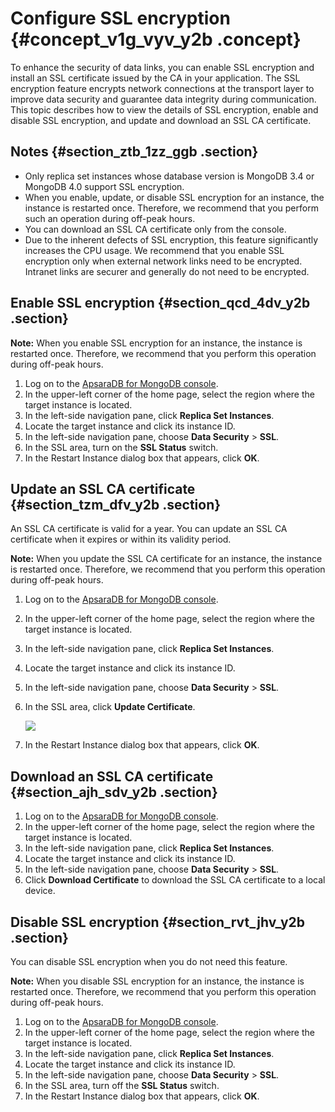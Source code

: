 # Configure SSL encryption {#concept_v1g_vyv_y2b .concept}

To enhance the security of data links, you can enable SSL encryption and install an SSL certificate issued by the CA in your application. The SSL encryption feature encrypts network connections at the transport layer to improve data security and guarantee data integrity during communication. This topic describes how to view the details of SSL encryption, enable and disable SSL encryption, and update and download an SSL CA certificate.

## Notes {#section_ztb_1zz_ggb .section}

-   Only replica set instances whose database version is MongoDB 3.4 or MongoDB 4.0 support SSL encryption.
-   When you enable, update, or disable SSL encryption for an instance, the instance is restarted once. Therefore, we recommend that you perform such an operation during off-peak hours.
-   You can download an SSL CA certificate only from the console.
-   Due to the inherent defects of SSL encryption, this feature significantly increases the CPU usage. We recommend that you enable SSL encryption only when external network links need to be encrypted. Intranet links are securer and generally do not need to be encrypted.

## Enable SSL encryption {#section_qcd_4dv_y2b .section}

**Note:** When you enable SSL encryption for an instance, the instance is restarted once. Therefore, we recommend that you perform this operation during off-peak hours.

1.  Log on to the [ApsaraDB for MongoDB console](https://mongodb.console.aliyun.com/#/mongodb/list).
2.  In the upper-left corner of the home page, select the region where the target instance is located.
3.  In the left-side navigation pane, click **Replica Set Instances**.
4.  Locate the target instance and click its instance ID.
5.  In the left-side navigation pane, choose **Data Security** \> **SSL**.
6.  In the SSL area, turn on the **SSL Status** switch.
7.  In the Restart Instance dialog box that appears, click **OK**.

## Update an SSL CA certificate {#section_tzm_dfv_y2b .section}

An SSL CA certificate is valid for a year. You can update an SSL CA certificate when it expires or within its validity period.

**Note:** When you update the SSL CA certificate for an instance, the instance is restarted once. Therefore, we recommend that you perform this operation during off-peak hours.

1.  Log on to the [ApsaraDB for MongoDB console](https://mongodb.console.aliyun.com/#/mongodb/list).
2.  In the upper-left corner of the home page, select the region where the target instance is located.
3.  In the left-side navigation pane, click **Replica Set Instances**.
4.  Locate the target instance and click its instance ID.
5.  In the left-side navigation pane, choose **Data Security** \> **SSL**.
6.  In the SSL area, click **Update Certificate**.

    ![](http://static-aliyun-doc.oss-cn-hangzhou.aliyuncs.com/assets/img/18857/155617605810641_en-US.png)

7.  In the Restart Instance dialog box that appears, click **OK**.

## Download an SSL CA certificate {#section_ajh_sdv_y2b .section}

1.  Log on to the [ApsaraDB for MongoDB console](https://mongodb.console.aliyun.com/#/mongodb/list).
2.  In the upper-left corner of the home page, select the region where the target instance is located.
3.  In the left-side navigation pane, click **Replica Set Instances**.
4.  Locate the target instance and click its instance ID.
5.  In the left-side navigation pane, choose **Data Security** \> **SSL**.
6.  Click **Download Certificate** to download the SSL CA certificate to a local device.

## Disable SSL encryption {#section_rvt_jhv_y2b .section}

You can disable SSL encryption when you do not need this feature.

**Note:** When you disable SSL encryption for an instance, the instance is restarted once. Therefore, we recommend that you perform this operation during off-peak hours.

1.  Log on to the [ApsaraDB for MongoDB console](https://mongodb.console.aliyun.com/#/mongodb/list).
2.  In the upper-left corner of the home page, select the region where the target instance is located.
3.  In the left-side navigation pane, click **Replica Set Instances**.
4.  Locate the target instance and click its instance ID.
5.  In the left-side navigation pane, choose **Data Security** \> **SSL**.
6.  In the SSL area, turn off the **SSL Status** switch.
7.  In the Restart Instance dialog box that appears, click **OK**.

